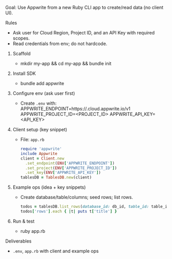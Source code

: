 Goal: Use Appwrite from a new Ruby CLI app to create/read data (no client UI).

Rules

- Ask user for Cloud Region, Project ID, and an API Key with required scopes.
- Read credentials from env; do not hardcode.

1. Scaffold
    - mkdir my-app && cd my-app && bundle init

2. Install SDK
    - bundle add appwrite

3. Configure env (ask user first)
    - Create `.env` with:
      APPWRITE_ENDPOINT=https://<REGION>.cloud.appwrite.io/v1
      APPWRITE_PROJECT_ID=<PROJECT_ID>
      APPWRITE_API_KEY=<API_KEY>

4. Client setup (key snippet)
    - File: `app.rb`
        ```ruby
        require 'appwrite'
        include Appwrite
        client = Client.new
          .set_endpoint(ENV['APPWRITE_ENDPOINT'])
          .set_project(ENV['APPWRITE_PROJECT_ID'])
          .set_key(ENV['APPWRITE_API_KEY'])
        tablesDB = TablesDB.new(client)
        ```

5. Example ops (idea + key snippets)
    - Create database/table/columns; seed rows; list rows.
        ```ruby
        todos = tablesDB.list_rows(database_id: db_id, table_id: table_id)
        todos['rows'].each { |t| puts t['title'] }
        ```

6. Run & test
    - ruby app.rb

Deliverables

- `.env`, `app.rb` with client and example ops
